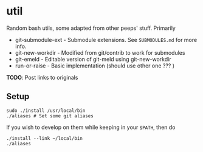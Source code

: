 # util

Random bash utils, some adapted from other peeps' stuff. Primarily

*	git-submodule-ext - Submodule extensions. See `SUBMODULES.md` for more info.
*	git-new-workdir - Modified from git/contrib to work for submodules
*	git-emeld - Editable version of git-meld using git-new-workdir
*	run-or-raise - Basic implementation (should use other one ??? )

**TODO**: Post links to originals

## Setup

	sudo ./install /usr/local/bin
	./aliases # Set some git aliases

If you wish to develop on them while keeping in your `$PATH`, then do

	./install --link ~/local/bin
	./aliases